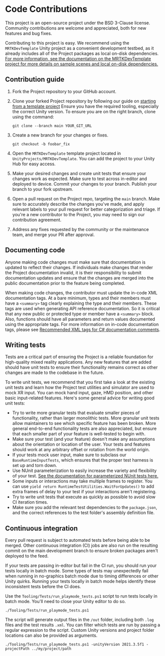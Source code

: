# Code Contributions

This project is an open-source project under the BSD 3-Clause license. Community contributions are welcome and appreciated, both for new features and bug fixes.

Contributing to this project is easy. We recommend using the `MRTKDevTemplate` Unity project as a convenient development testbed, as it already includes all of the Project packages as local on-disk dependencies. [For more information, see the documentation on the MRTKDevTemplate project for more details on sample scenes and local on-disk dependencies.](https://learn.microsoft.com/windows/mixed-reality/mrtk-unity/mrtk3-overview/getting-started/exploring-features/mrtk3-sample-scenes)

## Contribution guide

1. Fork the Project repository to your GitHub account.

2. Clone your forked Project repository by following our guide on [starting from a template project](https://learn.microsoft.com/windows/mixed-reality/mrtk-unity/mrtk3-overview/getting-started/setting-up/setup-new-project) Ensure you have the required tooling, especially the correct Unity version. To ensure you are on the right branch, clone using the command:

    ``
    git clone --branch main YOUR_GIT_URL
    ``

3. Create a new branch for your changes or fixes.

    ``
    git checkout -b foobar_fix
    ``

4. Open the `MRTKDevTemplate` template project located in `UnityProjects/MRTKDevTemplate`. You can add the project to your Unity Hub for easy access.

5. Make your desired changes and create unit tests that ensure your changes work as expected. Make sure to test across in-editor and deployed to device. Commit your changes to your branch. Publish your branch to your fork upstream.

6. Open a pull request on the Project repo, targeting the `main` branch. Make sure to accurately describe the changes you've made, and apply relevant labels to your pull request for better categorization and triage. If you're a new contributor to the Project, you may need to sign our contribution agreement.

7. Address any fixes requested by the community or the maintenance team, and merge your PR after approval.

## Documenting code

Anyone making code changes must make sure that documentation is updated to reflect their changes. If individuals make changes that render the Project documentation invalid, it is their responsibility to submit documentation updates and ensure that the changes are merged into the public documentation prior to the feature being completed.

When making code changes, the contributor must update the in-code XML documentation tags. At a bare minimum, types and their members must have a `<summary>` tag clearly explaining the type and their members. These tags are used when generating API reference documentation. So it is critical that any new public or protected type or member have a `<summary>` block. Also, functions should have all parameters and return values documented using the appropriate tags. For more information on in-code documentation tags, please see [Recommended XML tags for C# documentation comments](https://learn.microsoft.com/dotnet/csharp/language-reference/xmldoc/recommended-tags).

## Writing tests

Tests are a critical part of ensuring the Project is a reliable foundation for high-quality mixed reality applications. Any new features that are added should have unit tests to ensure their functionality remains correct as other changes are made to the codebase in the future.

To write unit tests, we recommend that you first take a look at the existing unit tests and learn how the Project test utilities and simulator are used to mock XR input. You can mock hand input, gaze, HMD position, and other basic input-related features. Here's some general advice for writing good unit tests:

- Try to write more granular tests that evaluate smaller pieces of functionality, rather than larger monolithic tests. More granular unit tests allow maintainers to see which specific feature has been broken. More general end-to-end functionality tests are also appreciated, but ensure that each smaller part of your feature is well-tested to begin with.
- Make sure your test (and your feature) doesn't make any assumptions about the orientation or location of the user. Your tests and features should work at any arbitrary offset or rotation from the world origin.
- If your tests mock user input, make sure to subclass our `BaseRuntimeInputTests`, which ensures that the proper test harness is set up and torn down.
- Use NUnit parameterization to easily increase the variety and flexibility of your test. [See the documentation for parameterized NUnit tests here.](https://docs.nunit.org/articles/nunit/technical-notes/usage/Parameterized-Tests.html)
- Some inputs or interactions may take multiple frames to register. You can use `yield return RuntimeTestUtilities.WaitForUpdates()` to add extra frames of delay to your test if your interactions aren't registering.
- Try to write unit tests that execute as quickly as possible to avoid slow CI iteration times.
- Make sure you add the relevant test dependencies to the `package.json`, and the correct references to the test folder's assembly definition file.

## Continuous integration

Every pull request is subject to automated tests before being able to be merged. Other continuous integration (CI) jobs are also run on the resulting commit on the main development branch to ensure broken packages aren't deployed to the feed.

If your tests are passing in-editor but fail in the CI run, you should run your tests locally in batch mode. Some types of tests may unexpectedly fail when running in no-graphics batch mode due to timing differences or other Unity quirks. Running your tests locally in batch mode helps identify these inconsistent tests before the CI does.

Use the `Tooling/Tests/run_playmode_tests.ps1` script to run tests locally in batch mode. You'll need to close your Unity editor to do so.

``
./Tooling/Tests/run_playmode_tests.ps1
``

The script will generate output files in the `/out` folder, including both `.log` files and the test results `.xml`. You can filter which tests are run by passing a regular expression to the script. Custom Unity versions and project folder locations can also be provided as arguments.

``
./Tooling/Tests/run_playmode_tests.ps1 -unityVersion 2021.3.5f1 -projectPath ../my/project/path
``
